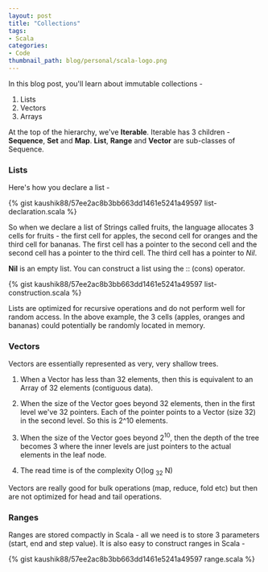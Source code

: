 ```yaml
---
layout: post
title: "Collections"
tags:
- Scala
categories:
- Code
thumbnail_path: blog/personal/scala-logo.png
---
```


In this blog post, you'll learn about immutable collections - 

1. Lists
2. Vectors
3. Arrays

At the top of the hierarchy, we've **Iterable**. Iterable has 3 children - **Sequence**, **Set** and **Map**. **List**, **Range** and **Vector**  are sub-classes of Sequence.

### Lists

Here's how you declare a list - 

{% gist kaushik88/57ee2ac8b3bb663dd1461e5241a49597 list-declaration.scala %}

So when we declare a list of Strings called fruits, the language allocates 3 cells for fruits - the first cell for apples, the second cell for oranges and the third cell for bananas. The first cell has a pointer to the second cell and the second cell has a pointer to the third cell. The third cell has a pointer to *Nil*.

**Nil** is an empty list. You can construct a list using the :: (cons) operator.

{% gist kaushik88/57ee2ac8b3bb663dd1461e5241a49597 list-construction.scala %}

Lists are optimized for recursive operations and do not perform well for random access. In the above example, the 3 cells (apples, oranges and bananas) could potentially be randomly located in memory.

### Vectors

Vectors are essentially represented as very, very shallow trees. 

1. When a Vector has less than 32 elements, then this is equivalent to an Array of 32 elements (contiguous data).

2. When the size of the Vector goes beyond 32 elements, then in the first level we've 32 pointers. Each of the pointer points to a Vector (size 32) in the second level. So this is 2^10 elements.

3. When the size of the Vector goes beyond 2<sup>10</sup>, then the depth of the tree becomes 3 where the inner levels are just pointers to the actual elements in the leaf node.

4. The read time is of the complexity O(log <sub>32</sub> N)

Vectors are really good for bulk operations (map, reduce, fold etc) but then are not optimized for head and tail operations.

### Ranges

Ranges are stored compactly in Scala - all we need is to store 3 parameters (start, end and step value). It is also easy to construct ranges in Scala - 

{% gist kaushik88/57ee2ac8b3bb663dd1461e5241a49597 range.scala %}

